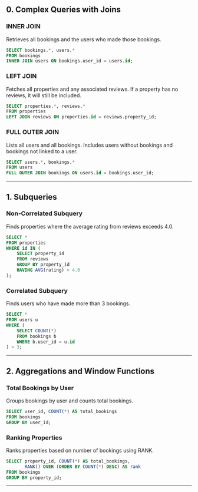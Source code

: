 ## 0. Complex Queries with Joins

### INNER JOIN
Retrieves all bookings and the users who made those bookings.
```sql
SELECT bookings.*, users.*
FROM bookings
INNER JOIN users ON bookings.user_id = users.id;
```

### LEFT JOIN
Fetches all properties and any associated reviews. If a property has no reviews, it will still be included.
```sql
SELECT properties.*, reviews.*
FROM properties
LEFT JOIN reviews ON properties.id = reviews.property_id;
```

### FULL OUTER JOIN
Lists all users and all bookings. Includes users without bookings and bookings not linked to a user.
```sql
SELECT users.*, bookings.*
FROM users
FULL OUTER JOIN bookings ON users.id = bookings.user_id;
```

---

## 1. Subqueries

### Non-Correlated Subquery
Finds properties where the average rating from reviews exceeds 4.0.
```sql
SELECT *
FROM properties
WHERE id IN (
    SELECT property_id
    FROM reviews
    GROUP BY property_id
    HAVING AVG(rating) > 4.0
);
```

### Correlated Subquery
Finds users who have made more than 3 bookings.
```sql
SELECT *
FROM users u
WHERE (
    SELECT COUNT(*)
    FROM bookings b
    WHERE b.user_id = u.id
) > 3;
```

---

## 2. Aggregations and Window Functions

### Total Bookings by User
Groups bookings by user and counts total bookings.
```sql
SELECT user_id, COUNT(*) AS total_bookings
FROM bookings
GROUP BY user_id;
```

### Ranking Properties
Ranks properties based on number of bookings using RANK.
```sql
SELECT property_id, COUNT(*) AS total_bookings,
       RANK() OVER (ORDER BY COUNT(*) DESC) AS rank
FROM bookings
GROUP BY property_id;
```

---
